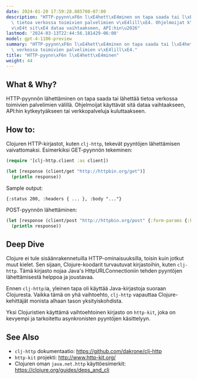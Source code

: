 ```yaml
---
date: 2024-01-20 17:59:28.885700-07:00
description: "HTTP-pyynn\xF6n l\xE4hett\xE4minen on tapa saada tai l\xE4hett\xE4\xE4\
  \ tietoa verkossa toimivien palvelimien v\xE4lill\xE4. Ohjelmoijat k\xE4ytt\xE4\
  v\xE4t sit\xE4 dataa vaihtaakseen, API:hin\u2026"
lastmod: '2024-03-13T22:44:56.181429-06:00'
model: gpt-4-1106-preview
summary: "HTTP-pyynn\xF6n l\xE4hett\xE4minen on tapa saada tai l\xE4hett\xE4\xE4 tietoa\
  \ verkossa toimivien palvelimien v\xE4lill\xE4."
title: "HTTP-pyynn\xF6n l\xE4hett\xE4minen"
weight: 44
---
```


## What & Why?
HTTP-pyynnön lähettäminen on tapa saada tai lähettää tietoa verkossa toimivien palvelimien välillä. Ohjelmoijat käyttävät sitä dataa vaihtaakseen, API:hin kytkeytyäkseen tai verkkopalveluja kuluttaakseen.

## How to:
Clojuren HTTP-kirjastot, kuten `clj-http`, tekevät pyyntöjen lähettämisen vaivattomaksi. Esimerkiksi GET-pyynnön tekeminen:

```Clojure
(require '[clj-http.client :as client])

(let [response (client/get "http://httpbin.org/get")]
  (println response))
```

Sample output:
```
{:status 200, :headers { ... }, :body "..."}
```

POST-pyynnön lähettäminen:

```Clojure
(let [response (client/post "http://httpbin.org/post" {:form-params {:key "value"}})]
  (println response))
```

## Deep Dive
Clojure ei tule sisäänrakennetuilla HTTP-ominaisuuksilla, toisin kuin jotkut muut kielet. Sen sijaan, Clojure-koodarit turvautuvat kirjastoihin, kuten `clj-http`. Tämä kirjasto nojaa Java's HttpURLConnectioniin tehden pyyntöjen lähettämisestä helppoa ja joustavaa.

Ennen `clj-http`:ia, yleinen tapa oli käyttää Java-kirjastoja suoraan Clojuresta. Vaikka tämä on yhä vaihtoehto, `clj-http` vapauttaa Clojure-kehittäjät monista alhaan tason yksityiskohdista.

Yksi Clojuristien käyttämä vaihtoehtoinen kirjasto on `http-kit`, joka on kevyempi ja tarkoitettu asynkronisten pyyntöjen käsittelyyn.

## See Also
- `clj-http` dokumentaatio: https://github.com/dakrone/clj-http
- `http-kit` projekti: http://www.http-kit.org/
- Clojuren oman `java.net.http` käyttöesimerkit: https://clojure.org/guides/deps_and_cli
